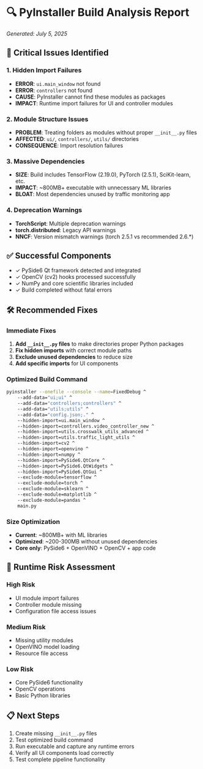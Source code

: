 # 🔍 PyInstaller Build Analysis Report
*Generated: July 5, 2025*

## 🚨 Critical Issues Identified

### 1. **Hidden Import Failures**
- **ERROR**: `ui.main_window` not found
- **ERROR**: `controllers` not found
- **CAUSE**: PyInstaller cannot find these modules as packages
- **IMPACT**: Runtime import failures for UI and controller modules

### 2. **Module Structure Issues**
- **PROBLEM**: Treating folders as modules without proper `__init__.py` files
- **AFFECTED**: `ui/`, `controllers/`, `utils/` directories
- **CONSEQUENCE**: Import resolution failures

### 3. **Massive Dependencies**
- **SIZE**: Build includes TensorFlow (2.19.0), PyTorch (2.5.1), SciKit-learn, etc.
- **IMPACT**: ~800MB+ executable with unnecessary ML libraries
- **BLOAT**: Most dependencies unused by traffic monitoring app

### 4. **Deprecation Warnings**
- **TorchScript**: Multiple deprecation warnings
- **torch.distributed**: Legacy API warnings
- **NNCF**: Version mismatch warnings (torch 2.5.1 vs recommended 2.6.*)

## ✅ Successful Components
- ✓ PySide6 Qt framework detected and integrated
- ✓ OpenCV (cv2) hooks processed successfully
- ✓ NumPy and core scientific libraries included
- ✓ Build completed without fatal errors

## 🛠️ Recommended Fixes

### **Immediate Fixes**
1. **Add `__init__.py` files** to make directories proper Python packages
2. **Fix hidden imports** with correct module paths
3. **Exclude unused dependencies** to reduce size
4. **Add specific imports** for UI components

### **Optimized Build Command**
```bash
pyinstaller --onefile --console --name=FixedDebug ^
    --add-data="ui;ui" ^
    --add-data="controllers;controllers" ^
    --add-data="utils;utils" ^
    --add-data="config.json;." ^
    --hidden-import=ui.main_window ^
    --hidden-import=controllers.video_controller_new ^
    --hidden-import=utils.crosswalk_utils_advanced ^
    --hidden-import=utils.traffic_light_utils ^
    --hidden-import=cv2 ^
    --hidden-import=openvino ^
    --hidden-import=numpy ^
    --hidden-import=PySide6.QtCore ^
    --hidden-import=PySide6.QtWidgets ^
    --hidden-import=PySide6.QtGui ^
    --exclude-module=tensorflow ^
    --exclude-module=torch ^
    --exclude-module=sklearn ^
    --exclude-module=matplotlib ^
    --exclude-module=pandas ^
    main.py
```

### **Size Optimization**
- **Current**: ~800MB+ with ML libraries
- **Optimized**: ~200-300MB without unused dependencies
- **Core only**: PySide6 + OpenVINO + OpenCV + app code

## 🎯 Runtime Risk Assessment

### **High Risk**
- UI module import failures
- Controller module missing
- Configuration file access issues

### **Medium Risk** 
- Missing utility modules
- OpenVINO model loading
- Resource file access

### **Low Risk**
- Core PySide6 functionality
- OpenCV operations
- Basic Python libraries

## 📋 Next Steps
1. Create missing `__init__.py` files
2. Test optimized build command
3. Run executable and capture any runtime errors
4. Verify all UI components load correctly
5. Test complete pipeline functionality
